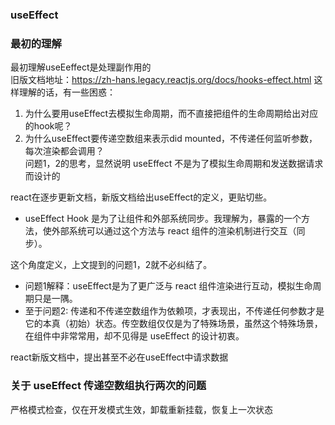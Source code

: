 ### useEffect
### 最初的理解
最初理解useEeffect是处理副作用的  
旧版文档地址：https://zh-hans.legacy.reactjs.org/docs/hooks-effect.html
这样理解的话，有一些困惑：
1. 为什么要用useEffect去模拟生命周期，而不直接把组件的生命周期给出对应的hook呢？
2. 为什么useEffect要传递空数组来表示did mounted，不传递任何监听参数，每次渲染都会调用？  
问题1，2的思考，显然说明 useEffect 不是为了模拟生命周期和发送数据请求而设计的  

react在逐步更新文档，新版文档给出useEffect的定义，更贴切些。  
- useEffect Hook 是为了让组件和外部系统同步。我理解为，暴露的一个方法，使外部系统可以通过这个方法与 react 组件的渲染机制进行交互（同步）。  

这个角度定义，上文提到的问题1，2就不必纠结了。
- 问题1解释：useEffect是为了更广泛与 react 组件渲染进行互动，模拟生命周期只是一隅。
- 至于问题2: 传递和不传递空数组作为依赖项，才表现出，不传递任何参数才是它的本真（初始）状态。传空数组仅仅是为了特殊场景，虽然这个特殊场景，在组件中非常常用，却不见得是 useEffect 的设计初衷。

react新版文档中，提出甚至不必在useEffect中请求数据

### 关于 useEffect 传递空数组执行两次的问题
严格模式检查，仅在开发模式生效，卸载重新挂载，恢复上一次状态